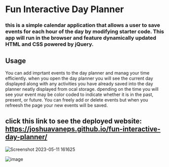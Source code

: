 # Fun Interactive Day Planner
### this is a simple calendar application that allows a user to save events for each hour of the day by modifying starter code. This app will run in the browser and feature dynamically updated HTML and CSS powered by jQuery.

## Usage
You can add imprtant events to the day planner and manag your time efficiently.  when you open the day planner you will see the current day displayed along with any activities you have already saved into the day planner neatly displayed from ocal storage.  dpending on the time you will see your event may be color coded to indicate whether it is in the past, present, or future. You can freely add or delete events but when you refreesh the page your new events will be saved.

## click this link to see the deployed website: https://joshuavaneps.github.io/fun-interactive-day-planner/


![Screenshot 2023-05-11 161625](https://github.com/JoshuaVaneps/fun-interactive-day-planner/assets/111782130/26b88a34-e554-4b37-ba22-60830c587a83)

![image](https://github.com/JoshuaVaneps/fun-interactive-day-planner/assets/111782130/48513833-1c5e-481c-a0c2-ced18f37a8a3)

